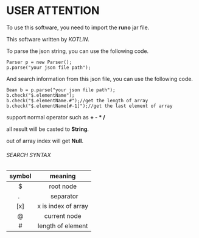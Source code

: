 # USER ATTENTION

To use this software, you need to import the **runo** jar file.

This software written by _KOTLIN_.

To parse the json string, you can use the following code.
```
Parser p = new Parser();
p.parse("your json file path");
```
And search information from this json file, you can use the following code.
```
Bean b = p.parse("your json file path");
b.check("$.elementName");
b.check("$.elementName.#");//get the length of array
b.check("$.elementName[#-1]");//get the last element of array
```
support normal operator such as __+ - * /__

all result will be casted to __String__.

out of array index will get __Null__.

###### SEARCH SYNTAX

  symbol |    meaning    
:-------:|:---------------:
   $     | root node
   .     |    separator 
  [x]    |x is index of array
   @     |  current node
   \#     | length of element
